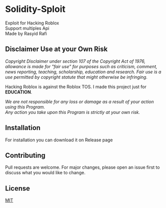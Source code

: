 # Solidity-Sploit

Exploit for Hacking Roblox  
Support multiples Api  
Made by Rasyid Rafi  

## Disclaimer Use at your Own Risk

_Copyright Disclaimer under section 107 of the Copyright Act of 1976, allowance is made for "fair use" for purposes such as criticism, comment, news reporting, teaching, scholarship, education and research. Fair use is a use permitted by copyright statute that might otherwise be infringing._

Hacking Roblox is against the Roblox TOS. I made this project just for **EDUCATION**.

_We are not responsible for any loss or damage as a result of your action using this Program._  
_Any action you take upon this Program is strictly at your own risk._

## Installation

For installation you can download it on Release page

## Contributing

Pull requests are welcome. For major changes, please open an issue first to discuss what you would like to change.  

## License

[MIT](https://github.com/itachicoders/Solidity-Sploit/blob/master/LICENSE)
